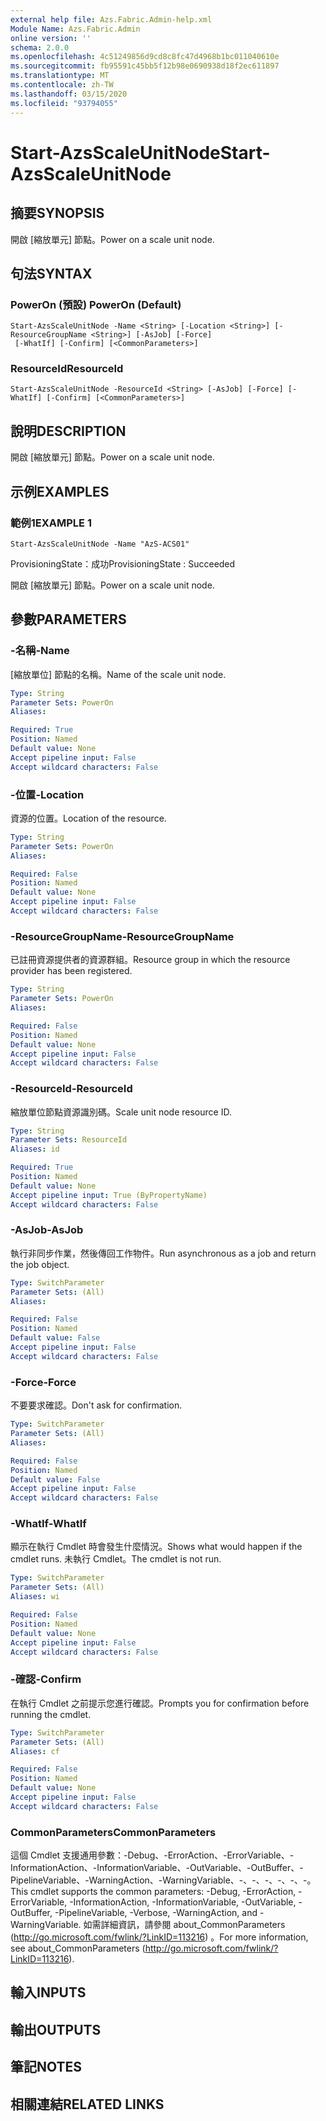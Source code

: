 ```yaml
---
external help file: Azs.Fabric.Admin-help.xml
Module Name: Azs.Fabric.Admin
online version: ''
schema: 2.0.0
ms.openlocfilehash: 4c51249856d9cd8c8fc47d4968b1bc011040610e
ms.sourcegitcommit: fb95591c45bb5f12b98e0690938d18f2ec611897
ms.translationtype: MT
ms.contentlocale: zh-TW
ms.lasthandoff: 03/15/2020
ms.locfileid: "93794055"
---
```

# <span data-ttu-id="7ebed-101">Start-AzsScaleUnitNode</span><span class="sxs-lookup"><span data-stu-id="7ebed-101">Start-AzsScaleUnitNode</span></span>

## <span data-ttu-id="7ebed-102">摘要</span><span class="sxs-lookup"><span data-stu-id="7ebed-102">SYNOPSIS</span></span>
<span data-ttu-id="7ebed-103">開啟 [縮放單元] 節點。</span><span class="sxs-lookup"><span data-stu-id="7ebed-103">Power on a scale unit node.</span></span>

## <span data-ttu-id="7ebed-104">句法</span><span class="sxs-lookup"><span data-stu-id="7ebed-104">SYNTAX</span></span>

### <span data-ttu-id="7ebed-105">PowerOn (預設) </span><span class="sxs-lookup"><span data-stu-id="7ebed-105">PowerOn (Default)</span></span>
```
Start-AzsScaleUnitNode -Name <String> [-Location <String>] [-ResourceGroupName <String>] [-AsJob] [-Force]
 [-WhatIf] [-Confirm] [<CommonParameters>]
```

### <span data-ttu-id="7ebed-106">ResourceId</span><span class="sxs-lookup"><span data-stu-id="7ebed-106">ResourceId</span></span>
```
Start-AzsScaleUnitNode -ResourceId <String> [-AsJob] [-Force] [-WhatIf] [-Confirm] [<CommonParameters>]
```

## <span data-ttu-id="7ebed-107">說明</span><span class="sxs-lookup"><span data-stu-id="7ebed-107">DESCRIPTION</span></span>
<span data-ttu-id="7ebed-108">開啟 [縮放單元] 節點。</span><span class="sxs-lookup"><span data-stu-id="7ebed-108">Power on a scale unit node.</span></span>

## <span data-ttu-id="7ebed-109">示例</span><span class="sxs-lookup"><span data-stu-id="7ebed-109">EXAMPLES</span></span>

### <span data-ttu-id="7ebed-110">範例1</span><span class="sxs-lookup"><span data-stu-id="7ebed-110">EXAMPLE 1</span></span>
```
Start-AzsScaleUnitNode -Name "AzS-ACS01"
```

<span data-ttu-id="7ebed-111">ProvisioningState：成功</span><span class="sxs-lookup"><span data-stu-id="7ebed-111">ProvisioningState : Succeeded</span></span>

<span data-ttu-id="7ebed-112">開啟 [縮放單元] 節點。</span><span class="sxs-lookup"><span data-stu-id="7ebed-112">Power on a scale unit node.</span></span>

## <span data-ttu-id="7ebed-113">參數</span><span class="sxs-lookup"><span data-stu-id="7ebed-113">PARAMETERS</span></span>

### <span data-ttu-id="7ebed-114">-名稱</span><span class="sxs-lookup"><span data-stu-id="7ebed-114">-Name</span></span>
<span data-ttu-id="7ebed-115">[縮放單位] 節點的名稱。</span><span class="sxs-lookup"><span data-stu-id="7ebed-115">Name of the scale unit node.</span></span>

```yaml
Type: String
Parameter Sets: PowerOn
Aliases:

Required: True
Position: Named
Default value: None
Accept pipeline input: False
Accept wildcard characters: False
```

### <span data-ttu-id="7ebed-116">-位置</span><span class="sxs-lookup"><span data-stu-id="7ebed-116">-Location</span></span>
<span data-ttu-id="7ebed-117">資源的位置。</span><span class="sxs-lookup"><span data-stu-id="7ebed-117">Location of the resource.</span></span>

```yaml
Type: String
Parameter Sets: PowerOn
Aliases:

Required: False
Position: Named
Default value: None
Accept pipeline input: False
Accept wildcard characters: False
```

### <span data-ttu-id="7ebed-118">-ResourceGroupName</span><span class="sxs-lookup"><span data-stu-id="7ebed-118">-ResourceGroupName</span></span>
<span data-ttu-id="7ebed-119">已註冊資源提供者的資源群組。</span><span class="sxs-lookup"><span data-stu-id="7ebed-119">Resource group in which the resource provider has been registered.</span></span>

```yaml
Type: String
Parameter Sets: PowerOn
Aliases:

Required: False
Position: Named
Default value: None
Accept pipeline input: False
Accept wildcard characters: False
```

### <span data-ttu-id="7ebed-120">-ResourceId</span><span class="sxs-lookup"><span data-stu-id="7ebed-120">-ResourceId</span></span>
<span data-ttu-id="7ebed-121">縮放單位節點資源識別碼。</span><span class="sxs-lookup"><span data-stu-id="7ebed-121">Scale unit node resource ID.</span></span>

```yaml
Type: String
Parameter Sets: ResourceId
Aliases: id

Required: True
Position: Named
Default value: None
Accept pipeline input: True (ByPropertyName)
Accept wildcard characters: False
```

### <span data-ttu-id="7ebed-122">-AsJob</span><span class="sxs-lookup"><span data-stu-id="7ebed-122">-AsJob</span></span>
<span data-ttu-id="7ebed-123">執行非同步作業，然後傳回工作物件。</span><span class="sxs-lookup"><span data-stu-id="7ebed-123">Run asynchronous as a job and return the job object.</span></span>

```yaml
Type: SwitchParameter
Parameter Sets: (All)
Aliases:

Required: False
Position: Named
Default value: False
Accept pipeline input: False
Accept wildcard characters: False
```

### <span data-ttu-id="7ebed-124">-Force</span><span class="sxs-lookup"><span data-stu-id="7ebed-124">-Force</span></span>
<span data-ttu-id="7ebed-125">不要要求確認。</span><span class="sxs-lookup"><span data-stu-id="7ebed-125">Don't ask for confirmation.</span></span>

```yaml
Type: SwitchParameter
Parameter Sets: (All)
Aliases:

Required: False
Position: Named
Default value: False
Accept pipeline input: False
Accept wildcard characters: False
```

### <span data-ttu-id="7ebed-126">-WhatIf</span><span class="sxs-lookup"><span data-stu-id="7ebed-126">-WhatIf</span></span>
<span data-ttu-id="7ebed-127">顯示在執行 Cmdlet 時會發生什麼情況。</span><span class="sxs-lookup"><span data-stu-id="7ebed-127">Shows what would happen if the cmdlet runs.</span></span>
<span data-ttu-id="7ebed-128">未執行 Cmdlet。</span><span class="sxs-lookup"><span data-stu-id="7ebed-128">The cmdlet is not run.</span></span>

```yaml
Type: SwitchParameter
Parameter Sets: (All)
Aliases: wi

Required: False
Position: Named
Default value: None
Accept pipeline input: False
Accept wildcard characters: False
```

### <span data-ttu-id="7ebed-129">-確認</span><span class="sxs-lookup"><span data-stu-id="7ebed-129">-Confirm</span></span>
<span data-ttu-id="7ebed-130">在執行 Cmdlet 之前提示您進行確認。</span><span class="sxs-lookup"><span data-stu-id="7ebed-130">Prompts you for confirmation before running the cmdlet.</span></span>

```yaml
Type: SwitchParameter
Parameter Sets: (All)
Aliases: cf

Required: False
Position: Named
Default value: None
Accept pipeline input: False
Accept wildcard characters: False
```

### <span data-ttu-id="7ebed-131">CommonParameters</span><span class="sxs-lookup"><span data-stu-id="7ebed-131">CommonParameters</span></span>
<span data-ttu-id="7ebed-132">這個 Cmdlet 支援通用參數：-Debug、-ErrorAction、-ErrorVariable、-InformationAction、-InformationVariable、-OutVariable、-OutBuffer、-PipelineVariable、-WarningAction、-WarningVariable、-、-、-、-、-、-。</span><span class="sxs-lookup"><span data-stu-id="7ebed-132">This cmdlet supports the common parameters: -Debug, -ErrorAction, -ErrorVariable, -InformationAction, -InformationVariable, -OutVariable, -OutBuffer, -PipelineVariable, -Verbose, -WarningAction, and -WarningVariable.</span></span> <span data-ttu-id="7ebed-133">如需詳細資訊，請參閱 about_CommonParameters (http://go.microsoft.com/fwlink/?LinkID=113216) 。</span><span class="sxs-lookup"><span data-stu-id="7ebed-133">For more information, see about_CommonParameters (http://go.microsoft.com/fwlink/?LinkID=113216).</span></span>

## <span data-ttu-id="7ebed-134">輸入</span><span class="sxs-lookup"><span data-stu-id="7ebed-134">INPUTS</span></span>

## <span data-ttu-id="7ebed-135">輸出</span><span class="sxs-lookup"><span data-stu-id="7ebed-135">OUTPUTS</span></span>

## <span data-ttu-id="7ebed-136">筆記</span><span class="sxs-lookup"><span data-stu-id="7ebed-136">NOTES</span></span>

## <span data-ttu-id="7ebed-137">相關連結</span><span class="sxs-lookup"><span data-stu-id="7ebed-137">RELATED LINKS</span></span>

